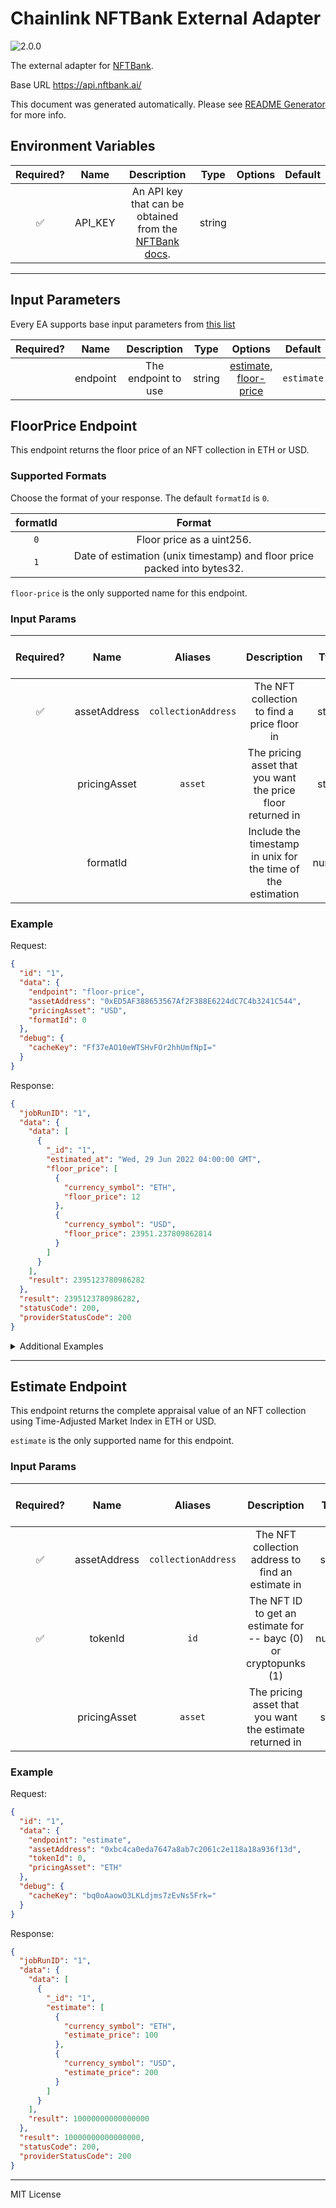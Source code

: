 # Chainlink NFTBank External Adapter

![2.0.0](https://img.shields.io/github/package-json/v/linkpoolio/adapters?filename=packages/nftbank/package.json)

The external adapter for [NFTBank](https://nftbank.ai/).

Base URL https://api.nftbank.ai/

This document was generated automatically. Please see [README Generator](../../scripts#readme-generator) for more info.

## Environment Variables

| Required? |  Name   |                                    Description                                     |  Type  | Options | Default |
| :-------: | :-----: | :--------------------------------------------------------------------------------: | :----: | :-----: | :-----: |
|    ✅     | API_KEY | An API key that can be obtained from the [NFTBank docs](https://docs.nftbank.ai/). | string |         |         |

---

## Input Parameters

Every EA supports base input parameters from [this list](../../core/bootstrap#base-input-parameters)

| Required? |   Name   |     Description     |  Type  |                               Options                               |  Default   |
| :-------: | :------: | :-----------------: | :----: | :-----------------------------------------------------------------: | :--------: |
|           | endpoint | The endpoint to use | string | [estimate](#estimate-endpoint), [floor-price](#floorprice-endpoint) | `estimate` |

## FloorPrice Endpoint

This endpoint returns the floor price of an NFT collection in ETH or USD.

### Supported Formats

Choose the format of your response. The default `formatId` is `0`.

| formatId |                                  Format                                  |
| :------: | :----------------------------------------------------------------------: |
|   `0`    |                        Floor price as a uint256.                         |
|   `1`    | Date of estimation (unix timestamp) and floor price packed into bytes32. |

`floor-price` is the only supported name for this endpoint.

### Input Params

| Required? |     Name     |       Aliases       |                         Description                          |  Type  |   Options    | Default | Depends On | Not Valid With |
| :-------: | :----------: | :-----------------: | :----------------------------------------------------------: | :----: | :----------: | :-----: | :--------: | :------------: |
|    ✅     | assetAddress | `collectionAddress` |         The NFT collection to find a price floor in          | string |              |         |            |                |
|           | pricingAsset |       `asset`       | The pricing asset that you want the price floor returned in  | string | `ETH`, `USD` |  `ETH`  |            |                |
|           |   formatId   |                     | Include the timestamp in unix for the time of the estimation | number |   `0`, `1`   |         |            |                |

### Example

Request:

```json
{
  "id": "1",
  "data": {
    "endpoint": "floor-price",
    "assetAddress": "0xED5AF388653567Af2F388E6224dC7C4b3241C544",
    "pricingAsset": "USD",
    "formatId": 0
  },
  "debug": {
    "cacheKey": "Ff37eAO10eWTSHvFOr2hhUmfNpI="
  }
}
```

Response:

```json
{
  "jobRunID": "1",
  "data": {
    "data": [
      {
        "_id": "1",
        "estimated_at": "Wed, 29 Jun 2022 04:00:00 GMT",
        "floor_price": [
          {
            "currency_symbol": "ETH",
            "floor_price": 12
          },
          {
            "currency_symbol": "USD",
            "floor_price": 23951.237809862814
          }
        ]
      }
    ],
    "result": 2395123780986282
  },
  "result": 2395123780986282,
  "statusCode": 200,
  "providerStatusCode": 200
}
```

<details>
<summary>Additional Examples</summary>

Request:

```json
{
  "id": "1",
  "data": {
    "endpoint": "floor-price",
    "assetAddress": "0xED5AF388653567Af2F388E6224dC7C4b3241C544",
    "pricingAsset": "USD",
    "formatId": 1
  },
  "debug": {
    "cacheKey": "/uWgOlVo1/LVjqliqPFVanvjFcQ="
  }
}
```

Response:

```json
{
  "jobRunID": "1",
  "data": {
    "data": [
      {
        "_id": "1",
        "estimated_at": "Wed, 29 Jun 2022 04:00:00 GMT",
        "floor_price": [
          {
            "currency_symbol": "ETH",
            "floor_price": 12
          },
          {
            "currency_symbol": "USD",
            "floor_price": 23951.237809862814
          }
        ]
      }
    ],
    "result": "0x00000000000000000000000062bbce4000000000000000000008825a3628a5aa"
  },
  "result": "0x00000000000000000000000062bbce4000000000000000000008825a3628a5aa",
  "statusCode": 200,
  "providerStatusCode": 200
}
```

</details>

---

## Estimate Endpoint

This endpoint returns the complete appraisal value of an NFT collection using Time-Adjusted Market Index in ETH or USD.

`estimate` is the only supported name for this endpoint.

### Input Params

| Required? |     Name     |       Aliases       |                           Description                            |  Type  |   Options    | Default | Depends On | Not Valid With |
| :-------: | :----------: | :-----------------: | :--------------------------------------------------------------: | :----: | :----------: | :-----: | :--------: | :------------: |
|    ✅     | assetAddress | `collectionAddress` |        The NFT collection address to find an estimate in         | string |              |         |            |                |
|    ✅     |   tokenId    |        `id`         | The NFT ID to get an estimate for -- bayc (0) or cryptopunks (1) | number |              |         |            |                |
|           | pricingAsset |       `asset`       |     The pricing asset that you want the estimate returned in     | string | `ETH`, `USD` |  `ETH`  |            |                |

### Example

Request:

```json
{
  "id": "1",
  "data": {
    "endpoint": "estimate",
    "assetAddress": "0xbc4ca0eda7647a8ab7c2061c2e118a18a936f13d",
    "tokenId": 0,
    "pricingAsset": "ETH"
  },
  "debug": {
    "cacheKey": "bq0oAaowO3LKLdjms7zEvNs5Frk="
  }
}
```

Response:

```json
{
  "jobRunID": "1",
  "data": {
    "data": [
      {
        "_id": "1",
        "estimate": [
          {
            "currency_symbol": "ETH",
            "estimate_price": 100
          },
          {
            "currency_symbol": "USD",
            "estimate_price": 200
          }
        ]
      }
    ],
    "result": 10000000000000000
  },
  "result": 10000000000000000,
  "statusCode": 200,
  "providerStatusCode": 200
}
```

---

MIT License
